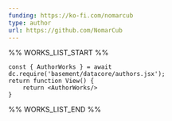 ```yaml
---
funding: https://ko-fi.com/nomarcub
type: author
url: https://github.com/NomarCub
---
```



%% WORKS_LIST_START %%

```datacorejsx
const { AuthorWorks } = await dc.require('basement/datacore/authors.jsx');
return function View() {
    return <AuthorWorks/>
}
```
%% WORKS_LIST_END %%
